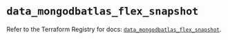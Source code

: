 # `data_mongodbatlas_flex_snapshot`

Refer to the Terraform Registry for docs: [`data_mongodbatlas_flex_snapshot`](https://registry.terraform.io/providers/mongodb/mongodbatlas/1.37.0/docs/data-sources/flex_snapshot).
